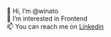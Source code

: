 👋 Hi, I’m @winato \
👀 I’m interested in Frontend \
📫 You can reach me on [Linkedin](https://www.linkedin.com/in/vlad-kostiuk-%F0%9F%87%BA%F0%9F%87%A6-849988160/)
